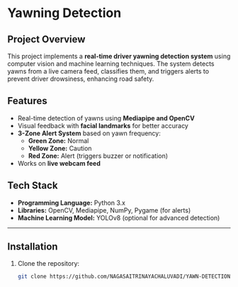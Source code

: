 # Yawning Detection

## Project Overview
This project implements a **real-time driver yawning detection system** using computer vision and machine learning techniques. The system detects yawns from a live camera feed, classifies them, and triggers alerts to prevent driver drowsiness, enhancing road safety.



## Features
- Real-time detection of yawns using **Mediapipe and OpenCV**
- Visual feedback with **facial landmarks** for better accuracy
- **3-Zone Alert System** based on yawn frequency:
  - **Green Zone:** Normal  
  - **Yellow Zone:** Caution  
  - **Red Zone:** Alert (triggers buzzer or notification)
- Works on **live webcam feed**  



## Tech Stack
- **Programming Language:** Python 3.x  
- **Libraries:** OpenCV, Mediapipe, NumPy, Pygame (for alerts)  
- **Machine Learning Model:** YOLOv8 (optional for advanced detection)

---

## Installation
1. Clone the repository:
   ```bash
   git clone https://github.com/NAGASAITRINAYACHALUVADI/YAWN-DETECTION.git

